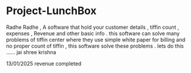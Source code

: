 # Project-LunchBox
 Radhe Radhe , A software that hold your customer details , tiffin count , expenses , Revenue and other basic info . this software  can solve many problems of tiffin center where they use simple white paper for billing and no proper count of tiffin , this software solve these problems .
  lets do this ...... jai shree krishna

13/01/2025 revenue completed 
